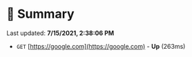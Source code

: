 # 📖 Summary
Last updated: **7/15/2021, 2:38:06 PM**

- `GET` [https://google.com](https://google.com) - **Up** (263ms)
